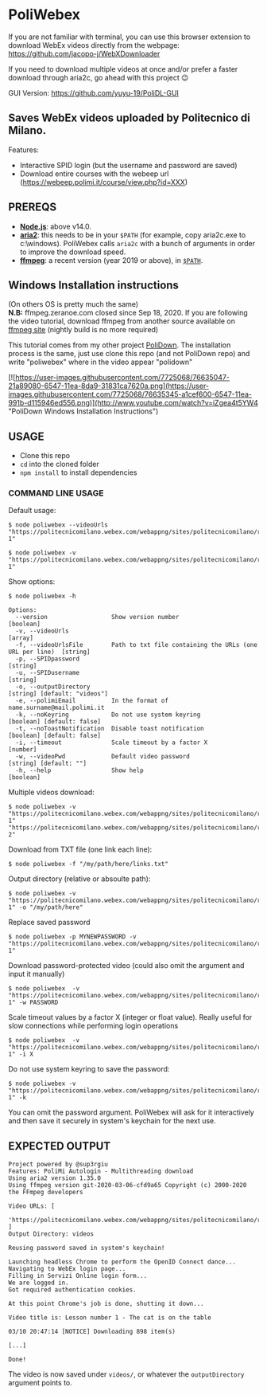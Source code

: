 # PoliWebex

If you are not familiar with terminal, you can use this browser extension to download WebEx videos directly from the webpage: https://github.com/jacopo-j/WebXDownloader    

If you need to download multiple videos at once and/or prefer a faster download through aria2c, go ahead with this project 😉

GUI Version: https://github.com/yuyu-19/PoliDL-GUI

## Saves WebEx videos uploaded by Politecnico di Milano.

Features:
 - Interactive SPID login (but the username and password are saved)
 - Download entire courses with the webeep url (https://webeep.polimi.it/course/view.php?id=XXX)


## PREREQS

* [**Node.js**](https://nodejs.org/it/download/): above v14.0.
* [**aria2**](https://github.com/aria2/aria2/releases): this needs to be in your `$PATH` (for example, copy aria2c.exe to c:\windows). PoliWebex calls `aria2c` with a bunch of arguments in order to improve the download speed.
* [**ffmpeg**](https://www.ffmpeg.org/download.html): a recent version (year 2019 or above), in [`$PATH`](https://www.thewindowsclub.com/how-to-install-ffmpeg-on-windows-10).

## Windows Installation instructions
(On others OS is pretty much the same)\
**N.B:** ffmpeg.zeranoe.com closed since Sep 18, 2020. If you are following the video tutorial, download ffmpeg from another source available on [ffmpeg site](https://www.ffmpeg.org/download.html) (nightly build is no more required)

This tutorial comes from my other project [PoliDown](https://github.com/sup3rgiu/PoliDown). The installation process is the same, just use clone this repo (and not PoliDown repo) and write "poliwebex" where in the video appear "polidown"

[![https://user-images.githubusercontent.com/7725068/76635047-21a89080-6547-11ea-8da9-31831ca7620a.png](https://user-images.githubusercontent.com/7725068/76635345-a1cef600-6547-11ea-991b-d115946ed556.png)](http://www.youtube.com/watch?v=iZgea4t5YW4 "PoliDown Windows Installation Instructions")


## USAGE

* Clone this repo
* `cd` into the cloned folder
* `npm install` to install dependencies

### COMMAND LINE USAGE

Default usage:
```
$ node poliwebex --videoUrls "https://politecnicomilano.webex.com/webappng/sites/politecnicomilano/recording/play/VIDEO-1"

$ node poliwebex -v "https://politecnicomilano.webex.com/webappng/sites/politecnicomilano/recording/play/VIDEO-1"
```

Show options:
```
$ node poliwebex -h

Options:
  --version                  Show version number                                      [boolean]
  -v, --videoUrls                                                                     [array]
  -f, --videoUrlsFile        Path to txt file containing the URLs (one URL per line)  [string]
  -p, --SPIDpassword                                                                  [string]
  -u, --SPIDusername                                                                  [string]
  -o, --outputDirectory                                                               [string] [default: "videos"]
  -e, --polimiEmail          In the format of name.surname@mail.polimi.it
  -k, --noKeyring            Do not use system keyring                                [boolean] [default: false]
  -t, --noToastNotification  Disable toast notification                               [boolean] [default: false]
  -i, --timeout              Scale timeout by a factor X                              [number]
  -w, --videoPwd             Default video password                                   [string] [default: ""]
  -h, --help                 Show help                                                [boolean]
```

Multiple videos download:
```
$ node poliwebex -v "https://politecnicomilano.webex.com/webappng/sites/politecnicomilano/recording/play/VIDEO-1" "https://politecnicomilano.webex.com/webappng/sites/politecnicomilano/recording/play/VIDEO-2"
```

Download from TXT file (one link each line):
```
$ node poliwebex -f "/my/path/here/links.txt"
```

Output directory (relative or absoulte path):
```
$ node poliwebex -v "https://politecnicomilano.webex.com/webappng/sites/politecnicomilano/recording/play/VIDEO-1" -o "/my/path/here"
```

Replace saved password
```
$ node poliwebex -p MYNEWPASSWORD -v "https://politecnicomilano.webex.com/webappng/sites/politecnicomilano/recording/play/VIDEO-1"
```

Download password-protected video (could also omit the argument and input it manually)
```
$ node poliwebex  -v "https://politecnicomilano.webex.com/webappng/sites/politecnicomilano/recording/play/VIDEO-1" -w PASSWORD
```

Scale timeout values by a factor X (integer or float value). Really useful for slow connections while performing login operations
```
$ node poliwebex  -v "https://politecnicomilano.webex.com/webappng/sites/politecnicomilano/recording/play/VIDEO-1" -i X
```

Do not use system keyring to save the password:
```
$ node poliwebex -v "https://politecnicomilano.webex.com/webappng/sites/politecnicomilano/recording/play/VIDEO-1" -k
```

You can omit the password argument. PoliWebex will ask for it interactively and then save it securely in system's keychain for the next use.

## EXPECTED OUTPUT

```
Project powered by @sup3rgiu
Features: PoliMi Autologin - Multithreading download
Using aria2 version 1.35.0
Using ffmpeg version git-2020-03-06-cfd9a65 Copyright (c) 2000-2020 the FFmpeg developers

Video URLs: [
  'https://politecnicomilano.webex.com/webappng/sites/politecnicomilano/recording/play/b569e996f56740a3bc9bfd2637713779'
]
Output Directory: videos

Reusing password saved in system's keychain!

Launching headless Chrome to perform the OpenID Connect dance...
Navigating to WebEx login page...
Filling in Servizi Online login form...
We are logged in.
Got required authentication cookies.

At this point Chrome's job is done, shutting it down...

Video title is: Lesson number 1 - The cat is on the table

03/10 20:47:14 [NOTICE] Downloading 898 item(s)

[...]

Done!
```

The video is now saved under `videos/`, or whatever the `outputDirectory` argument points to.

